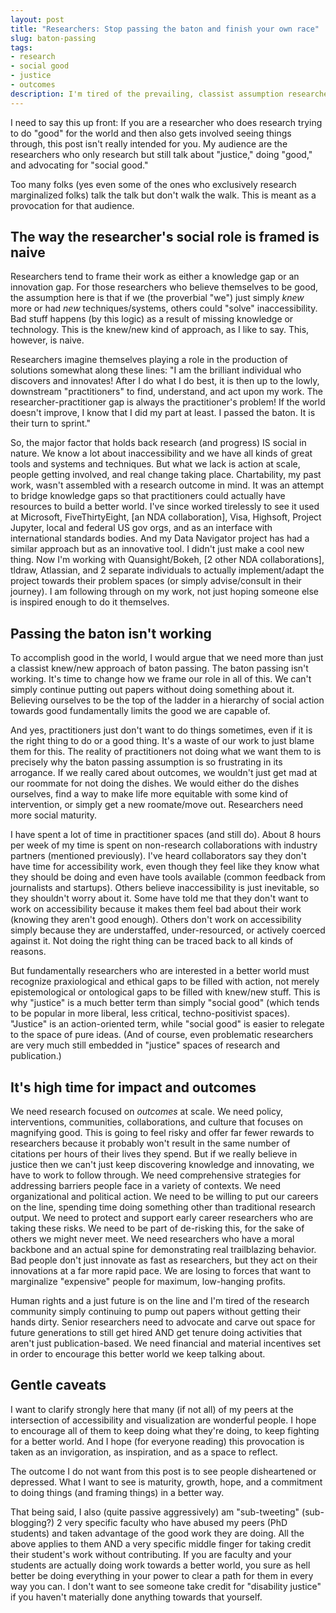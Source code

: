 ```yaml
---
layout: post
title: "Researchers: Stop passing the baton and finish your own race"
slug: baton-passing
tags:
- research
- social good
- justice
- outcomes
description: I'm tired of the prevailing, classist assumption researchers have that they bring knowledge and novelty into the world so that someone else can do something about it. Time to get your own hands dirty.
---
```

I need to say this up front: If you are a researcher who does research trying to do "good" for the world and then also gets involved seeing things through, this post isn't really intended for you. My audience are the researchers who only research but still talk about "justice," doing "good," and advocating for "social good."

Too many folks (yes even some of the ones who exclusively research marginalized folks) talk the talk but don't walk the walk. This is meant as a provocation for that audience.

## The way the researcher's social role is framed is naive

Researchers tend to frame their work as either a knowledge gap or an innovation gap. For those researchers who believe themselves to be good, the assumption here is that if we (the proverbial "we") just simply *knew* more or had *new* techniques/systems, others could "solve" inaccessibility. Bad stuff happens (by this logic) as a result of missing knowledge or technology. This is the knew/new kind of approach, as I like to say. This, however, is naive.

Researchers imagine themselves playing a role in the production of solutions somewhat along these lines: "I am the brilliant individual who discovers and innovates! After I do what I do best, it is then up to the lowly, downstream "practitioners" to find, understand, and act upon my work. The researcher-practitioner gap is always the practitioner's problem! If the world doesn't improve, I know that I did my part at least. I passed the baton. It is their turn to sprint."

So, the major factor that holds back research (and progress) IS social in nature. We know a lot about inaccessibility and we have all kinds of great tools and systems and techniques. But what we lack is action at scale, people getting involved, and real change taking place. Chartability, my past work, wasn't assembled with a research outcome in mind. It was an attempt to bridge knowledge gaps so that practitioners could actually have resources to build a better world. I've since worked tirelessly to see it used at Microsoft, FiveThirtyEight, [an NDA collaboration], Visa, Highsoft, Project Jupyter, local and federal US gov orgs, and as an interface with international standards bodies. And my Data Navigator project has had a similar approach but as an innovative tool. I didn't just make a cool new thing. Now I'm working with Quansight/Bokeh, [2 other NDA collaborations], tldraw, Atlassian, and 2 separate individuals to actually implement/adapt the project towards their problem spaces (or simply advise/consult in their journey). I am following through on my work, not just hoping someone else is inspired enough to do it themselves.

## Passing the baton isn't working

To accomplish good in the world, I would argue that we need more than just a classist knew/new approach of baton passing. The baton passing isn't working. It's time to change how we frame our role in all of this. We can't simply continue putting out papers without doing something about it. Believing ourselves to be the top of the ladder in a hierarchy of social action towards good fundamentally limits the good we are capable of.

And yes, practitioners just don't want to do things sometimes, even if it is the right thing to do or a good thing. It's a waste of our work to just blame them for this. The reality of practitioners not doing what we want them to is precisely why the baton passing assumption is so frustrating in its arrogance. If we really cared about outcomes, we wouldn't just get mad at our roommate for not doing the dishes. We would either do the dishes ourselves, find a way to make life more equitable with some kind of intervention, or simply get a new roomate/move out. Researchers need more social maturity.

I have spent a lot of time in practitioner spaces (and still do). About 8 hours per week of my time is spent on non-research collaborations with industry partners (mentioned previously). I've heard collaborators say they don't have time for accessibility work, even though they feel like they know what they should be doing and even have tools available (common feedback from journalists and startups). Others believe inaccessibility is just inevitable, so they shouldn't worry about it. Some have told me that they don't want to work on accessibility because it makes them feel bad about their work (knowing they aren't good enough). Others don't work on accessibility simply because they are understaffed, under-resourced, or actively coerced against it. Not doing the right thing can be traced back to all kinds of reasons.

But fundamentally researchers who are interested in a better world must recognize praxiological and ethical gaps to be filled with action, not merely epistemological or ontological gaps to be filled with knew/new stuff. This is why "justice" is a much better term than simply "social good" (which tends to be popular in more liberal, less critical, techno-positivist spaces). "Justice" is an action-oriented term, while "social good" is easier to relegate to the space of pure ideas. (And of course, even problematic researchers are very much still embedded in "justice" spaces of research and publication.)

## It's high time for impact and outcomes

We need research focused on *outcomes* at scale. We need policy, interventions, communities, collaborations, and culture that focuses on magnifying good. This is going to feel risky and offer far fewer rewards to researchers because it probably won't result in the same number of citations per hours of their lives they spend. But if we really believe in justice then we can't just keep discovering knowledge and innovating, we have to work to follow through. We need comprehensive strategies for addressing barriers people face in a variety of contexts. We need organizational and political action. We need to be willing to put our careers on the line, spending time doing something other than traditional research output. We need to protect and support early career researchers who are taking these risks. We need to be part of de-risking this, for the sake of others we might never meet. We need researchers who have a moral backbone and an actual spine for demonstrating real trailblazing behavior. Bad people don't just innovate as fast as researchers, but they act on their innovations at a far more rapid pace. We are losing to forces that want to marginalize "expensive" people for maximum, low-hanging profits.

Human rights and a just future is on the line and I'm tired of the research community simply continuing to pump out papers without getting their hands dirty. Senior researchers need to advocate and carve out space for future generations to still get hired AND get tenure doing activities that aren't just publication-based. We need financial and material incentives set in order to encourage this better world we keep talking about.

## Gentle caveats

I want to clarify strongly here that many (if not all) of my peers at the intersection of accessibility and visualization are wonderful people. I hope to encourage all of them to keep doing what they're doing, to keep fighting for a better world. And I hope (for everyone reading) this provocation is taken as an invigoration, as inspiration, and as a space to reflect.

The outcome I do not want from this post is to see people disheartened or depressed. What I want to see is maturity, growth, hope, and a commitment to doing things (and framing things) in a better way.

That being said, I also (quite passive aggressively) am "sub-tweeting" (sub-blogging?) 2 very specific faculty who have abused my peers (PhD students) and taken advantage of the good work they are doing. All the above applies to them AND a very specific middle finger for taking credit their student's work without contributing. If you are faculty and your students are actually doing work towards a better world, you sure as hell better be doing everything in your power to clear a path for them in every way you can. I don't want to see someone take credit for "disability justice" if you haven't materially done anything towards that yourself.